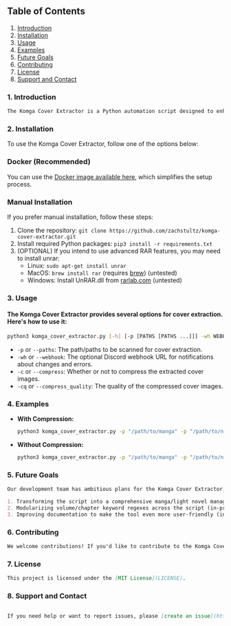 ## Table of Contents
1. [Introduction](#1-introduction)
2. [Installation](#2-installation)
3. [Usage](#3-usage)
4. [Examples](#4-examples)
5. [Future Goals](#5-future-goals)
6. [Contributing](#6-contributing)
7. [License](#7-license)
8. [Support and Contact](#8-support-and-contact)

### 1. Introduction

```markdown
The Komga Cover Extractor is a Python automation script designed to enhance the user experience of Komga, a manga and light novel manager. This script automates the detection and extraction of covers from zip, cbz, and epub files, providing users with high-resolution local covers within Komga.
```

### 2. Installation

To use the Komga Cover Extractor, follow one of the options below:

### Docker (Recommended)
You can use the [Docker image available here](https://hub.docker.com/r/zachstultz/komga-cover-extractor), which simplifies the setup process.

### Manual Installation
If you prefer manual installation, follow these steps:
1. Clone the repository: `git clone https://github.com/zachstultz/komga-cover-extractor.git`
2. Install required Python packages: `pip3 install -r requirements.txt`
3. (OPTIONAL) If you intend to use advanced RAR features, you may need to install unrar:
   - Linux: `sudo apt-get install unrar`
   - MacOS: `brew install rar` (requires [brew](https://brew.sh/)) (untested)
   - Windows: Install UnRAR.dll from [rarlab.com](https://www.rarlab.com/rar_add.htm) (untested)

### 3. Usage
#### The Komga Cover Extractor provides several options for cover extraction. Here's how to use it:


```bash
python3 komga_cover_extractor.py [-h] [-p [PATHS [PATHS ...]]] -wh WEBHOOK1,WEBHOOK2,upto N [-c COMPRESS] [-cq COMPRESS_QUALITY]
```

- `-p` or `--paths`: The path/paths to be scanned for cover extraction.
- `-wh` or `--webhook`: The optional Discord webhook URL for notifications about changes and errors.
- `-c` or `--compress`: Whether or not to compress the extracted cover images.
- `-cq` or `--compress_quality`: The quality of the compressed cover images.

### 4. Examples

- **With Compression:**
  ```bash
  python3 komga_cover_extractor.py -p "/path/to/manga" -p "/path/to/novels" -c "True" -cq "60"
  ```
  
- **Without Compression:**
  ```bash
  python3 komga_cover_extractor.py -p "/path/to/manga" -p "/path/to/novels"
  ```
### 5. Future Goals

```markdown
Our development team has ambitious plans for the Komga Cover Extractor, including:

1. Transforming the script into a comprehensive manga/light novel manager with a wide range of features (in-progress).
2. Modularizing volume/chapter keyword regexes across the script (in-progress).
3. Improving documentation to make the tool even more user-friendly (in-progress).
```

### 6. Contributing

```markdown
We welcome contributions! If you'd like to contribute to the Komga Cover Extractor, please follow our [Contribution Guidelines](CONTRIBUTING.md).
```

### 7. License

```markdown
This project is licensed under the [MIT License](LICENSE).
```

### 8. Support and Contact
```markdown

If you need help or want to report issues, please [create an issue](https://github.com/zachstultz/komga-cover-extractor/issues) on GitHub.
```